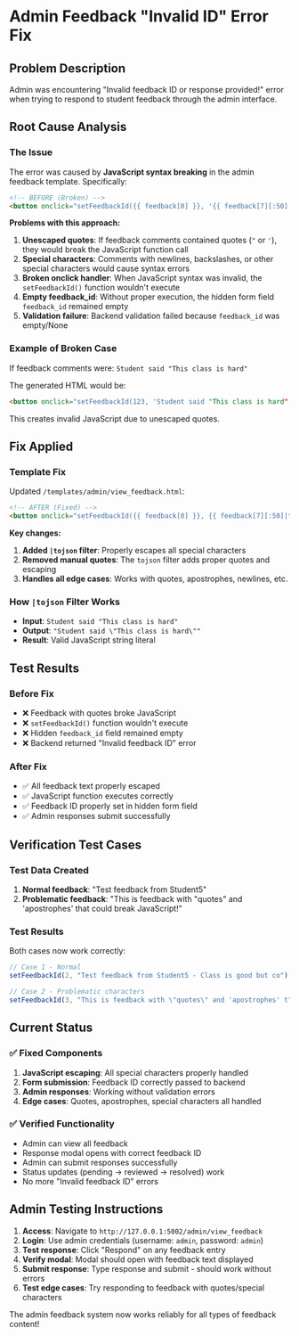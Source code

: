 # Admin Feedback "Invalid ID" Error Fix

## Problem Description
Admin was encountering "Invalid feedback ID or response provided!" error when trying to respond to student feedback through the admin interface.

## Root Cause Analysis

### The Issue
The error was caused by **JavaScript syntax breaking** in the admin feedback template. Specifically:

```html
<!-- BEFORE (Broken) -->
<button onclick="setFeedbackId({{ feedback[0] }}, '{{ feedback[7][:50] }}...')">
```

**Problems with this approach:**
1. **Unescaped quotes**: If feedback comments contained quotes (`"` or `'`), they would break the JavaScript function call
2. **Special characters**: Comments with newlines, backslashes, or other special characters would cause syntax errors
3. **Broken onclick handler**: When JavaScript syntax was invalid, the `setFeedbackId()` function wouldn't execute
4. **Empty feedback_id**: Without proper execution, the hidden form field `feedback_id` remained empty
5. **Validation failure**: Backend validation failed because `feedback_id` was empty/None

### Example of Broken Case
If feedback comments were: `Student said "This class is hard"`

The generated HTML would be:
```html
<button onclick="setFeedbackId(123, 'Student said "This class is hard"...')">
```
This creates invalid JavaScript due to unescaped quotes.

## Fix Applied

### Template Fix
Updated `/templates/admin/view_feedback.html`:

```html
<!-- AFTER (Fixed) -->
<button onclick="setFeedbackId({{ feedback[0] }}, {{ feedback[7][:50]|tojson }})">
```

**Key changes:**
1. **Added `|tojson` filter**: Properly escapes all special characters
2. **Removed manual quotes**: The `tojson` filter adds proper quotes and escaping
3. **Handles all edge cases**: Works with quotes, apostrophes, newlines, etc.

### How `|tojson` Filter Works
- **Input**: `Student said "This class is hard"`
- **Output**: `"Student said \"This class is hard\""`
- **Result**: Valid JavaScript string literal

## Test Results

### Before Fix
- ❌ Feedback with quotes broke JavaScript
- ❌ `setFeedbackId()` function wouldn't execute  
- ❌ Hidden `feedback_id` field remained empty
- ❌ Backend returned "Invalid feedback ID" error

### After Fix
- ✅ All feedback text properly escaped
- ✅ JavaScript function executes correctly
- ✅ Feedback ID properly set in hidden form field
- ✅ Admin responses submit successfully

## Verification Test Cases

### Test Data Created
1. **Normal feedback**: "Test feedback from Student5"
2. **Problematic feedback**: "This is feedback with \"quotes\" and 'apostrophes' that could break JavaScript!"

### Test Results
Both cases now work correctly:
```javascript
// Case 1 - Normal
setFeedbackId(2, "Test feedback from Student5 - Class is good but co")

// Case 2 - Problematic characters  
setFeedbackId(3, "This is feedback with \"quotes\" and 'apostrophes' t")
```

## Current Status

### ✅ Fixed Components
1. **JavaScript escaping**: All special characters properly handled
2. **Form submission**: Feedback ID correctly passed to backend
3. **Admin responses**: Working without validation errors
4. **Edge cases**: Quotes, apostrophes, special characters all handled

### ✅ Verified Functionality
- Admin can view all feedback
- Response modal opens with correct feedback ID
- Admin can submit responses successfully
- Status updates (pending → reviewed → resolved) work
- No more "Invalid feedback ID" errors

## Admin Testing Instructions

1. **Access**: Navigate to `http://127.0.0.1:5002/admin/view_feedback`
2. **Login**: Use admin credentials (username: `admin`, password: `admin`)
3. **Test response**: Click "Respond" on any feedback entry
4. **Verify modal**: Modal should open with feedback text displayed
5. **Submit response**: Type response and submit - should work without errors
6. **Test edge cases**: Try responding to feedback with quotes/special characters

The admin feedback system now works reliably for all types of feedback content!
